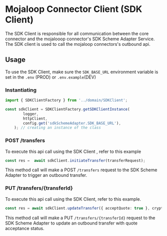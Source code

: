 # Mojaloop Connector Client (SDK Client)
The SDK Client is responsible for all communication between the core connector and the mojalooop connector's SDK Scheme Adapter Service. The SDK client is used to call the mojaloop connectors's outbound api. 

## Usage

To use the SDK Client, make sure the `SDK_BASE_URL` environment variable is set in the `.env` (PROD) or  `.env.example`(DEV)

### Instantiating 
```typescript
import { SDKClientFactory } from '../domain/SDKClient';

const sdkClient = SDKClientFactory.getSDKClientInstance(
        logger,
        httpClient,
        config.get('sdkSchemeAdapter.SDK_BASE_URL'),
    ); // creating an instance of the class
```
### POST /transfers
To execute this api call using the SDK Client , refer to this example

```typescript
const res =  await sdkClient.initiateTransfer(transferRequest);
```

This method call will make a POST `/transfers` request to the SDK Scheme Adapter to trigger an outbound transfer.


### PUT /transfers/{transferId}
To execute this api call using the SDK Client, refer to this example.

```typescript
const res = await sdkClient.updateTransfer({ acceptQuote: true }, crypto.randomUUID());
```

This method call will make a PUT `/transfers/{transferId}` request to the SDK Scheme Adapter to update an outbound transfer with quote acceptance status.

